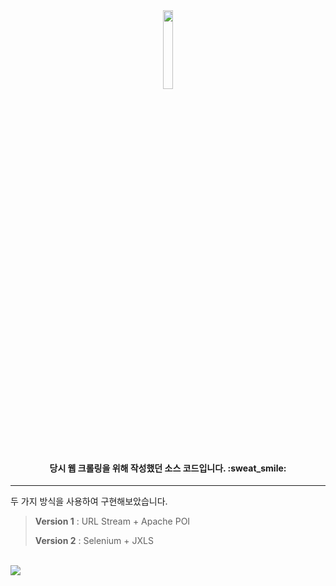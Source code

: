 <div align="center">
  <img src="https://github.com/neck950728/GGV/assets/151998896/540ae0dc-6b39-40ff-b668-bdf89a6ebc05" width="18%">
  <h4>당시 웹 크롤링을 위해 작성했던 소스 코드입니다. :sweat_smile:</h4>
</div>

---

두 가지 방식을 사용하여 구현해보았습니다.
><p><strong>Version 1</strong> : URL Stream + Apache POI</p>
><p><strong>Version 2</strong> : Selenium + JXLS</p>

<br>

<img src="https://github.com/neck950728/GGV/assets/151998896/a4bc88d5-299b-46f3-b52e-20f8ba9ce8e3">
